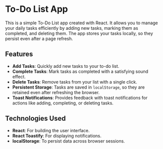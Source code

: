 # To-Do List App

This is a simple To-Do List app created with React. It allows you to manage your daily tasks efficiently by adding new tasks, marking them as completed, and deleting them. The app stores your tasks locally, so they persist even after a page refresh.

## Features

- **Add Tasks**: Quickly add new tasks to your to-do list.
- **Complete Tasks**: Mark tasks as completed with a satisfying sound effect.
- **Delete Tasks**: Remove tasks from your list with a single click.
- **Persistent Storage**: Tasks are saved in `localStorage`, so they are retained even after refreshing the browser.
- **Toast Notifications**: Provides feedback with toast notifications for actions like adding, completing, or deleting tasks.

## Technologies Used

- **React**: For building the user interface.
- **React Toastify**: For displaying notifications.
- **localStorage**: To persist data across browser sessions.
